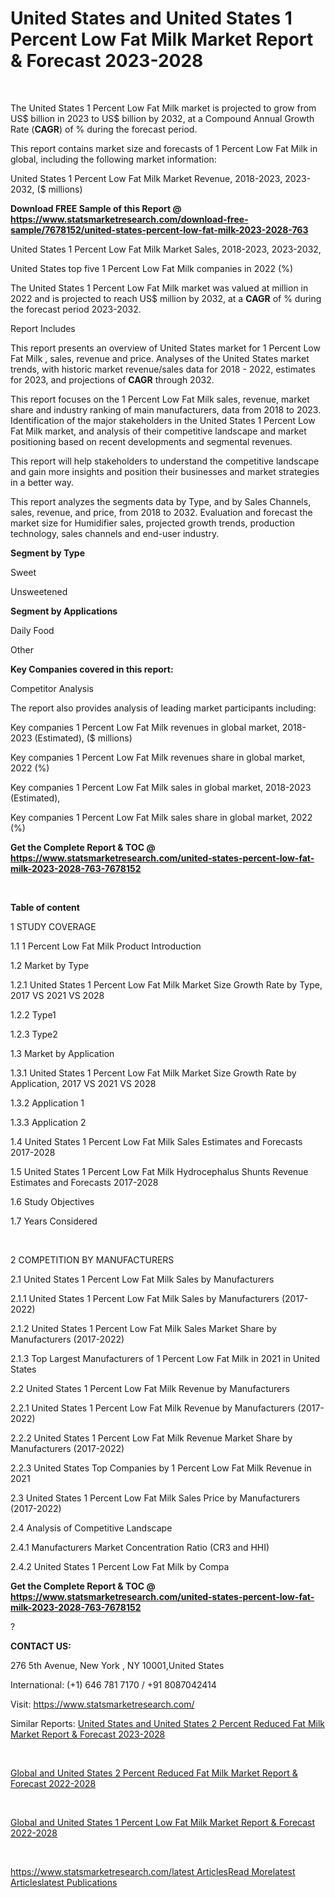 <h1>United States and United States 1 Percent Low Fat Milk Market Report & Forecast 2023-2028</h1><br/><p>The United States 1 Percent Low Fat Milk market is projected to grow from US$ billion in 2023 to US$ billion by 2032, at a Compound Annual Growth Rate (<strong>CAGR</strong>) of % during the forecast period.</p>
 
 
 
 <p>This report contains market size and forecasts of 1 Percent Low Fat Milk in global, including the following market information:</p>
 
 
 
 <p>United States 1 Percent Low Fat Milk Market Revenue, 2018-2023, 2023-2032, ($ millions)</p>
 
 
 
 <p><strong>Download FREE Sample of this Report @ <a href="https://www.statsmarketresearch.com/download-free-sample/7678152/united-states-percent-low-fat-milk-2023-2028-763">https://www.statsmarketresearch.com/download-free-sample/7678152/united-states-percent-low-fat-milk-2023-2028-763</a></strong></p>
 
 
 
 <p>United States 1 Percent Low Fat Milk Market Sales, 2018-2023, 2023-2032,</p>
 
 
 
 <p>United States top five 1 Percent Low Fat Milk companies in 2022 (%)</p>
 
 
 
 <p>The United States 1 Percent Low Fat Milk market was valued at million in 2022 and is projected to reach US$ million by 2032, at a <strong>CAGR</strong> of % during the forecast period 2023-2032.</p>
 
 
 
 <p>Report Includes</p>
 
 
 
 <p>This report presents an overview of United States market for 1 Percent Low Fat Milk , sales, revenue and price. Analyses of the United States market trends, with historic market revenue/sales data for 2018 - 2022, estimates for 2023, and projections of <strong>CAGR</strong> through 2032.</p>
 
 
 
 <p>This report focuses on the 1 Percent Low Fat Milk sales, revenue, market share and industry ranking of main manufacturers, data from 2018 to 2023. Identification of the major stakeholders in the United States 1 Percent Low Fat Milk market, and analysis of their competitive landscape and market positioning based on recent developments and segmental revenues.</p>
 
 
 
 <p>This report will help stakeholders to understand the competitive landscape and gain more insights and position their businesses and market strategies in a better way.</p>
 
 
 
 <p>This report analyzes the segments data by Type, and by Sales Channels, sales, revenue, and price, from 2018 to 2032. Evaluation and forecast the market size for Humidifier sales, projected growth trends, production technology, sales channels and end-user industry.</p>
 
 
 
 <p><strong>Segment by Type</strong></p>
 
 
 
 <p>Sweet</p>
 
 
 
 <p>Unsweetened</p>
 
 
 
 <p><strong>Segment <strong><strong>by Applications</strong></strong></strong></p>
 
 
 
 <p>Daily Food</p>
 
 
 
 <p>Other</p>
 
 
 
 <p><strong>Key Companies covered in this report:</strong></p>
 
 
 
 <p>Competitor Analysis</p>
 
 
 
 <p>The report also provides analysis of leading market participants including:</p>
 
 
 
 <p>Key companies 1 Percent Low Fat Milk revenues in global market, 2018-2023 (Estimated), ($ millions)</p>
 
 
 
 <p>Key companies 1 Percent Low Fat Milk revenues share in global market, 2022 (%)</p>
 
 
 
 <p>Key companies 1 Percent Low Fat Milk sales in global market, 2018-2023 (Estimated),</p>
 
 
 
 <p>Key companies 1 Percent Low Fat Milk sales share in global market, 2022 (%)</p>
 
 
 
 <div><b>Get the Complete Report & TOC @ <a href="https://www.statsmarketresearch.com/united-states-percent-low-fat-milk-2023-2028-763-7678152">https://www.statsmarketresearch.com/united-states-percent-low-fat-milk-2023-2028-763-7678152</a></b></div>
 
 
 
 <p><br />
 
 <b>Table of content</b></p>
 
 
 
 <p>1 STUDY COVERAGE<br />
 
 1.1 1 Percent Low Fat Milk Product Introduction<br />
 
 1.2 Market by Type<br />
 
 1.2.1 United States 1 Percent Low Fat Milk Market Size Growth Rate by Type, 2017 VS 2021 VS 2028<br />
 
 1.2.2 Type1<br />
 
 1.2.3 Type2<br />
 
 1.3 Market by Application<br />
 
 1.3.1 United States 1 Percent Low Fat Milk Market Size Growth Rate by Application, 2017 VS 2021 VS 2028<br />
 
 1.3.2 Application 1<br />
 
 1.3.3 Application 2<br />
 
 1.4 United States 1 Percent Low Fat Milk Sales Estimates and Forecasts 2017-2028<br />
 
 1.5 United States 1 Percent Low Fat Milk Hydrocephalus Shunts Revenue Estimates and Forecasts 2017-2028<br />
 
 1.6 Study Objectives<br />
 
 1.7 Years Considered<br />
 
 <br />
 
 2 COMPETITION BY MANUFACTURERS<br />
 
 2.1 United States 1 Percent Low Fat Milk Sales by Manufacturers<br />
 
 2.1.1 United States 1 Percent Low Fat Milk Sales by Manufacturers (2017-2022)<br />
 
 2.1.2 United States 1 Percent Low Fat Milk Sales Market Share by Manufacturers (2017-2022)<br />
 
 2.1.3 Top Largest Manufacturers of 1 Percent Low Fat Milk in 2021 in United States<br />
 
 2.2 United States 1 Percent Low Fat Milk Revenue by Manufacturers<br />
 
 2.2.1 United States 1 Percent Low Fat Milk Revenue by Manufacturers (2017-2022)<br />
 
 2.2.2 United States 1 Percent Low Fat Milk Revenue Market Share by Manufacturers (2017-2022)<br />
 
 2.2.3 United States Top Companies by 1 Percent Low Fat Milk Revenue in 2021<br />
 
 2.3 United States 1 Percent Low Fat Milk Sales Price by Manufacturers (2017-2022)<br />
 
 2.4 Analysis of Competitive Landscape<br />
 
 2.4.1 Manufacturers Market Concentration Ratio (CR3 and HHI)<br />
 
 2.4.2 United States 1 Percent Low Fat Milk by Compa</p>
 
 
 
 <div><b>Get the Complete Report & TOC @ <a href="https://www.statsmarketresearch.com/united-states-percent-low-fat-milk-2023-2028-763-7678152">https://www.statsmarketresearch.com/united-states-percent-low-fat-milk-2023-2028-763-7678152</a></b></div>
 
 
 
 <p>? </p>
 
 
 
 <p><b>CONTACT US:</b><br />
 
 276 5th Avenue, New York , NY 10001,United States<br />
 
 International: (+1) 646 781 7170 / +91 8087042414<br />
 
 Visit: <a href="https://www.statsmarketresearch.com/">https://www.statsmarketresearch.com/</a><br />
 
 Similar Reports: <a href="https://www.statsmarketresearch.com/united-states-percent-low-fat-milk-2023-2028-763-7678152">United States and United States 2 Percent Reduced Fat Milk Market Report & Forecast 2023-2028</a><br />
 
 <br />
 
 <a href="https://www.statsmarketresearch.com/united-states-percent-low-fat-milk-2023-2028-763-7678152">Global and United States 2 Percent Reduced Fat Milk Market Report & Forecast 2022-2028</a><br />
 
 <br />
 
 <a href="https://www.statsmarketresearch.com/united-states-percent-low-fat-milk-2023-2028-763-7678152">Global and United States 1 Percent Low Fat Milk Market Report & Forecast 2022-2028</a><br />
 
 <br />
 
 <a href="https://gyeongbokgung.com">https://www.statsmarketresearch.com/</a><a href="https://hallyeomaritime.com">latest Articles</a><a href="https://jingwansa.com">Read More</a><a href="https://nguoiviet.jp/">latest Articles</a><a href="https://www.intelmarketresearch.com/">latest Publications</a></p>